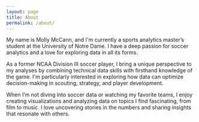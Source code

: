 ```yaml
---
layout: page
title: About
permalink: /about/
---
```


My name is Molly McCann, and I'm currently a sports analytics master’s student at the University of Notre Dame. I have a deep passion for soccer analytics and a love for exploring data in all its forms.

As a former NCAA Division III soccer player, I bring a unique perspective to my analyses by combining technical data skills with firsthand knowledge of the game. I'm particularly interested in exploring how data can optimize decision-making in scouting, strategy, and player development. 

When I’m not diving into soccer data or watching my favorite teams, I enjoy creating visualizations and analyzing data on topics I find fascinating, from film to music. I love uncovering stories in the numbers and sharing insights that resonate with others.

